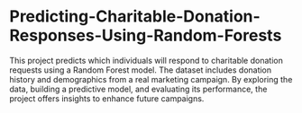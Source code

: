 # Predicting-Charitable-Donation-Responses-Using-Random-Forests
This project predicts which individuals will respond to charitable donation requests using a Random Forest model. The dataset includes donation history and demographics from a real marketing campaign. By exploring the data, building a predictive model, and evaluating its performance, the project offers insights to enhance future campaigns.
